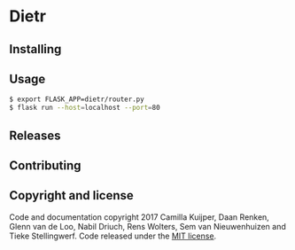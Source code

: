 # Dietr

## Installing

## Usage

```bash
$ export FLASK_APP=dietr/router.py
$ flask run --host=localhost --port=80
```

## Releases

## Contributing

## Copyright and license

Code and documentation copyright 2017 Camilla Kuijper, Daan Renken, Glenn van de Loo, Nabil Driuch, Rens Wolters, Sem van Nieuwenhuizen and Tieke Stellingwerf. Code released under the [MIT license](LICENSE).
